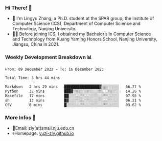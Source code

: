 ### Hi There! 👋 
- 🐳 I'm Lingyu Zhang, a Ph.D. student at the SPAR group, the Institute of Computer Science (ICS), Department of Computer Science and Technology, Nanjing University.
- 🧑‍🎓 Before joining ICS, I obtained my Bachelor’s in Computer Science and Technology from Kuang Yaming Honors School, Nanjing University, Jiangsu, China in 2021.

### Weekly Development Breakdown :bar_chart:

<!--START_SECTION:waka-->

```txt
From: 09 December 2023 - To: 16 December 2023

Total Time: 3 hrs 44 mins

Markdown   2 hrs 29 mins   ████████████████▓░░░░░░░░   66.77 %
Python     32 mins         ███▓░░░░░░░░░░░░░░░░░░░░░   14.26 %
Makefile   17 mins         ██░░░░░░░░░░░░░░░░░░░░░░░   07.98 %
sh         13 mins         █▓░░░░░░░░░░░░░░░░░░░░░░░   06.21 %
CSV        8 mins          █░░░░░░░░░░░░░░░░░░░░░░░░   03.62 %
```

<!--END_SECTION:waka-->

<!--
### Github Contributions :octocat:

![](https://raw.githubusercontent.com/yuzi-zly/yuzi-zly/output/github-contribution-grid-snake.svg)              
-->

### More Infos 📖

- 📧Email: zly(at)smail.nju.edu.cn
- 🌀Homepage: [yuzi-zly.github.io](https://yuzi-zly.github.io/)
